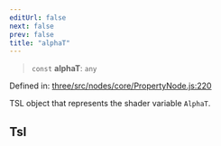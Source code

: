 ```yaml
---
editUrl: false
next: false
prev: false
title: "alphaT"
---
```


> `const` **alphaT**: `any`

Defined in: [three/src/nodes/core/PropertyNode.js:220](https://github.com/DefinitelyMaybe/three-i18n/blob/fa57b79433d1c349ffb23a78727299c8d4190136/three/src/nodes/core/PropertyNode.js#L220)

TSL object that represents the shader variable `AlphaT`.

## Tsl
